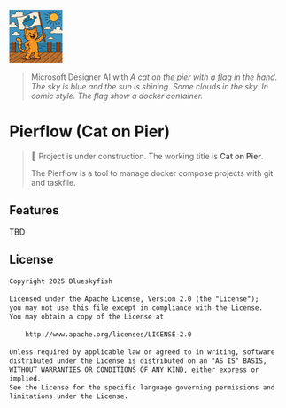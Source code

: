 
![Pierflow Logo](logo.png)

> Microsoft Designer AI with *A cat on the pier with a flag in the hand.
> The sky is blue and the sun is shining. Some clouds in the sky.
> In comic style. The flag show a docker container.*

# Pierflow (Cat on Pier)

> :construction: Project is under construction. The working title is **Cat on Pier**.
> 
> The Pierflow is a tool to manage docker compose projects with git and taskfile.

## Features

TBD

## License

```text
Copyright 2025 Blueskyfish

Licensed under the Apache License, Version 2.0 (the "License");
you may not use this file except in compliance with the License.
You may obtain a copy of the License at

    http://www.apache.org/licenses/LICENSE-2.0

Unless required by applicable law or agreed to in writing, software
distributed under the License is distributed on an "AS IS" BASIS,
WITHOUT WARRANTIES OR CONDITIONS OF ANY KIND, either express or implied.
See the License for the specific language governing permissions and
limitations under the License.
```